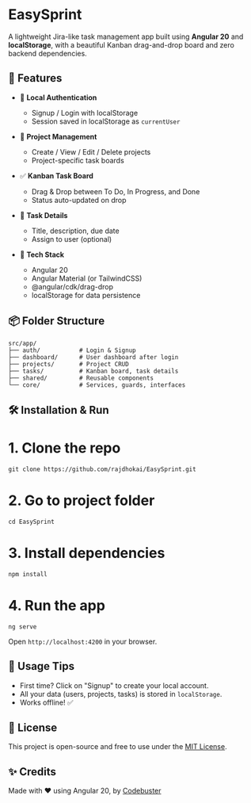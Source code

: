 # EasySprint

A lightweight Jira-like task management app built using **Angular 20** and **localStorage**, with a beautiful Kanban drag-and-drop board and zero backend dependencies.


## 🚀 Features

- 🔐 **Local Authentication**
  - Signup / Login with localStorage
  - Session saved in localStorage as `currentUser`

- 📁 **Project Management**
  - Create / View / Edit / Delete projects
  - Project-specific task boards

- ✅ **Kanban Task Board**
  - Drag & Drop between To Do, In Progress, and Done
  - Status auto-updated on drop

- 🧠 **Task Details**
  - Title, description, due date
  - Assign to user (optional)

- 🧰 **Tech Stack**
  - Angular 20
  - Angular Material (or TailwindCSS)
  - @angular/cdk/drag-drop
  - localStorage for data persistence


## 📦 Folder Structure

```
src/app/
├── auth/           # Login & Signup
├── dashboard/      # User dashboard after login
├── projects/       # Project CRUD
├── tasks/          # Kanban board, task details
├── shared/         # Reusable components
└── core/           # Services, guards, interfaces
````


## 🛠️ Installation & Run

# 1. Clone the repo
```
git clone https://github.com/rajdhokai/EasySprint.git
```
# 2. Go to project folder
```
cd EasySprint
```
# 3. Install dependencies
```
npm install
```
# 4. Run the app
```
ng serve
```
Open `http://localhost:4200` in your browser.


## 🧪 Usage Tips

* First time? Click on "Signup" to create your local account.
* All your data (users, projects, tasks) is stored in `localStorage`.
* Works offline! ✅


## 📃 License

This project is open-source and free to use under the [MIT License](LICENSE).


## ✨ Credits

Made with ❤️ using Angular 20, by [Codebuster](https://github.com/rajdhokai)



